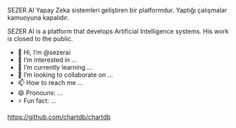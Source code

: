 SEZER AI Yapay Zeka sistemleri geliştiren bir platformdur.
Yaptığı çalışmalar kamuoyuna kapalıdır. 

SEZER AI is a platform that develops Artificial Intelligence systems.
His work is closed to the public.




- 👋 Hi, I’m @sezerai
- 👀 I’m interested in ...
- 🌱 I’m currently learning ...
- 💞️ I’m looking to collaborate on ...
- 📫 How to reach me ...
- 😄 Pronouns: ...
- ⚡ Fun fact: ...

<!---
sezerai/sezerai is a ✨ special ✨ repository because its `README.md` (this file) appears on your GitHub profile.
You can click the Preview link to take a look at your changes.
--->

https://github.com/chartdb/chartdb
